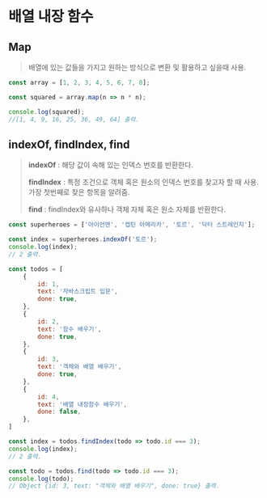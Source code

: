 # 배열 내장 함수



## Map

> 배열에 있는 값들을 가지고 원하는 방식으로 변환 및 활용하고 싶을때 사용.

```javascript
const array = [1, 2, 3, 4, 5, 6, 7, 8];

const squared = array.map(n => n * n);

console.log(squared);
//[1, 4, 9, 16, 25, 36, 49, 64] 출력.
```



## indexOf, findIndex, find

> **indexOf** : 해당 값이 속해 있는 인덱스 번호를 반환한다.
>
> **findIndex** :  특정 조건으로 객체 혹은 원소의 인덱스 번호를 찾고자 할 때 사용. 가장 첫번째로 찾은 항목을 알려줌.
>
> **find** : findIndex와 유사하나 객체 자체 혹은 원소 자체를 반환한다.

```javascript
const superheroes = ['아이언맨', '캡틴 아메리카', '토르', '닥터 스트레인지'];

const index = superheroes.indexOf('토르');
console.log(index);
// 2 출력.


```



```javascript
const todos = [
    {
        id: 1,
        text: '자바스크립트 입문',
        done: true,
    },
    {
        id: 2,
        text: '함수 배우기',
        done: true,
    },
    {
        id: 3,
        text: '객체와 배열 배우기',
        done: true,
    },
    {
        id: 4,
        text: '배열 내장함수 배우기',
        done: false,
    },
]

const index = todos.findIndex(todo => todo.id === 3);
console.log(index);
// 2 출력.

const todo = todos.find(todo => todo.id === 3);
console.log(todo);
// Object {id: 3, text: "객체와 배열 배우기", done: true} 출력.
```



